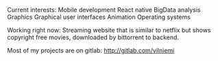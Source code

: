 Current interests:
  Mobile development
  React native
  BigData analysis
  Graphics
  Graphical user interfaces
  Animation
  Operating systems

Working right now:
  Streaming website that is similar to netflix but shows copyright free movies, downloaded by bittorrent to backend.
  
  Most of my projects are on gitlab: http://gitlab.com/vilniemi
